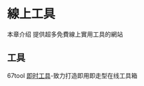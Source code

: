 # 線上工具

本章介绍 提供超多免費線上實用工具的網站

## 工具

67tool [即时工具](https://www.67tool.com/rank/hot)-致力打造即用即走型在线工具箱






